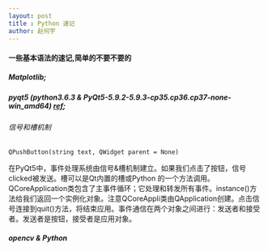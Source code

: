 ```yaml
---
layout: post
title : Python 速记
author: 赵何宇
---
```


#### 一些基本语法的速记,简单的不要不要的

##### Matplotlib;

##### pyqt5 (python3.6.3 & PyQt5-5.9.2-5.9.3-cp35.cp36.cp37-none-win_amd64) [ref](http://www.cnblogs.com/archisama/p/5442071.html);

###### 信号和槽机制
```
QPushButton(string text, QWidget parent = None)
```

在PyQt5中，事件处理系统由信号&槽机制建立。如果我们点击了按钮，信号clicked被发送。槽可以是Qt内置的槽或Python 的一个方法调用。QCoreApplication类包含了主事件循环；它处理和转发所有事件。instance()方法给我们返回一个实例化对象。注意QCoreAppli类由QApplication创建。点击信号连接到quit()方法，将结束应用。事件通信在两个对象之间进行：发送者和接受者。发送者是按钮，接受者是应用对象。

##### opencv & Python
